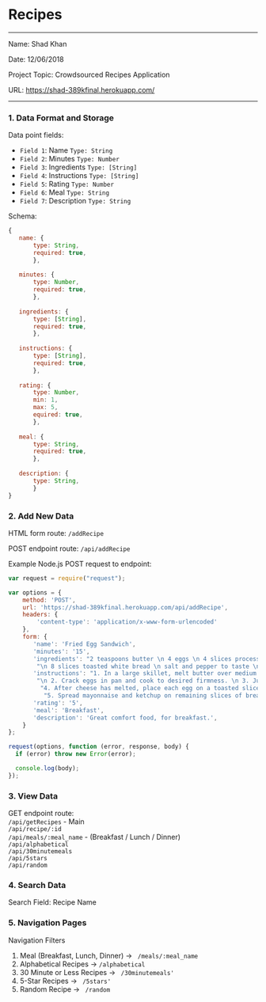 
# Recipes

---

Name: Shad Khan

Date: 12/06/2018

Project Topic: Crowdsourced Recipes Application

URL: https://shad-389kfinal.herokuapp.com/

---


### 1. Data Format and Storage

Data point fields:
- `Field 1`:     Name       `Type: String`
- `Field 2`:     Minutes       `Type: Number`
- `Field 3`:     Ingredients       `Type: [String]`
- `Field 4`:     Instructions       `Type: [String]`
- `Field 5`:     Rating       `Type: Number`
- `Field 6`:     Meal       `Type: String`
- `Field 7`:     Description      `Type: String`

Schema: 
```javascript
{
   name: {
       type: String,
       required: true,
       },
       
   minutes: {
       type: Number,
       required: true,
       },
       
   ingredients: {
       type: [String],
       required: true,
       },
       
   instructions: {
       type: [String],
       required: true,
       },
       
   rating: {
       type: Number,
       min: 1,
       max: 5,
       equired: true,
       },
       
   meal: {
       type: String,
       required: true,
       },
       
   description: {
       type: String,
       }
}
```

### 2. Add New Data

HTML form route: `/addRecipe`

POST endpoint route: `/api/addRecipe`

Example Node.js POST request to endpoint: 
```javascript
var request = require("request");

var options = { 
    method: 'POST',
    url: 'https://shad-389kfinal.herokuapp.com/api/addRecipe',
    headers: { 
        'content-type': 'application/x-www-form-urlencoded' 
    },
    form: { 
       'name': 'Fried Egg Sandwich',
       'minutes': '15',
       'ingredients': "2 teaspoons butter \n 4 eggs \n 4 slices processed American cheese " +
        "\n 8 slices toasted white bread \n salt and pepper to taste \n 2 tablespoons mayonnaise \n 2 tablespoons ketchup",
       'instructions': "1. In a large skillet, melt butter over medium high heat. " +
        "\n 2. Crack eggs in pan and cook to desired firmness. \n 3. Just before eggs are cooked, place a slice of cheese over each egg. \n" +
         "4. After cheese has melted, place each egg on a toasted slice of bread. \n 5. Season eggs with salt and pepper. \n" +
          "5. Spread mayonnaise and ketchup on remaining slices of bread and cover eggs with bread to make 4 sandwiches.",
       'rating': '5',
       'meal': 'Breakfast',
       'description': 'Great comfort food, for breakfast.',
    } 
};

request(options, function (error, response, body) {
  if (error) throw new Error(error);

  console.log(body);
});
```

### 3. View Data

GET endpoint route: 
<br/>`/api/getRecipes` - Main 
<br> `/api/recipe/:id` 
<br> `/api/meals/:meal_name` - (Breakfast / Lunch / Dinner)
<br> `/api/alphabetical`
<br> `/api/30minutemeals`
<br> `/api/5stars`
<br> `/api/random` 

### 4. Search Data

Search Field: Recipe Name

### 5. Navigation Pages

Navigation Filters
1. Meal (Breakfast, Lunch, Dinner) -> `  /meals/:meal_name  `
2. Alphabetical Recipes -> ` /alphabetical `
3. 30 Minute or Less Recipes -> `  /30minutemeals'  `
4. 5-Star Recipes -> `  /5stars'  `
5. Random Recipe -> `  /random  `

